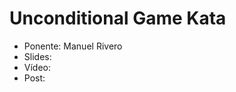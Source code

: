 Unconditional Game Kata
=======================

* Ponente: Manuel Rivero
* Slides:
* Vídeo:
* Post: